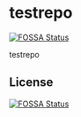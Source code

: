 # testrepo
[![FOSSA Status](https://app.fossa.io/api/projects/git%2Bgithub.com%2Fsachinraj-shetty%2Ftestrepo.svg?type=shield)](https://app.fossa.io/projects/git%2Bgithub.com%2Fsachinraj-shetty%2Ftestrepo?ref=badge_shield)

testrepo


## License
[![FOSSA Status](https://app.fossa.io/api/projects/git%2Bgithub.com%2Fsachinraj-shetty%2Ftestrepo.svg?type=large)](https://app.fossa.io/projects/git%2Bgithub.com%2Fsachinraj-shetty%2Ftestrepo?ref=badge_large)